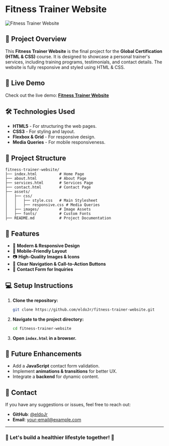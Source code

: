 # Fitness Trainer Website

![Fitness Trainer Website](https://your-image-url.com)

## 📌 Project Overview
This **Fitness Trainer Website** is the final project for the **Global Certification (HTML & CSS)** course. It is designed to showcase a personal trainer's services, including training programs, testimonials, and contact details. The website is fully responsive and styled using HTML & CSS.

## 🚀 Live Demo
Check out the live demo: **[Fitness Trainer Website](https://github.com/eldoJr/fitness-trainer-website)**

## 🛠️ Technologies Used
- **HTML5** - For structuring the web pages.
- **CSS3** - For styling and layout.
- **Flexbox & Grid** - For responsive design.
- **Media Queries** - For mobile responsiveness.

## 📂 Project Structure
```
fitness-trainer-website/
├── index.html          # Home Page
├── about.html          # About Page
├── services.html       # Services Page
├── contact.html        # Contact Page
├── assets/
│   ├── css/
│   │   ├── style.css   # Main Stylesheet
│   │   ├── responsive.css # Media Queries
│   ├── images/         # Image Assets
│   ├── fonts/          # Custom Fonts
├── README.md           # Project Documentation
```

## 📌 Features
- 🌟 **Modern & Responsive Design**
- 📱 **Mobile-Friendly Layout**
- 📷 **High-Quality Images & Icons**
- 📌 **Clear Navigation & Call-to-Action Buttons**
- 📩 **Contact Form for Inquiries**

## 💻 Setup Instructions
1. **Clone the repository:**
   ```sh
   git clone https://github.com/eldoJr/fitness-trainer-website.git
   ```
2. **Navigate to the project directory:**
   ```sh
   cd fitness-trainer-website
   ```
3. **Open `index.html` in a browser.**

## 📌 Future Enhancements
- Add a **JavaScript** contact form validation.
- Implement **animations & transitions** for better UX.
- Integrate a **backend** for dynamic content.

## 📧 Contact
If you have any suggestions or issues, feel free to reach out:
- **GitHub**: [@eldoJr](https://github.com/eldoJr)
- **Email**: your-email@example.com

---
### 🎯 Let's build a healthier lifestyle together! 💪

